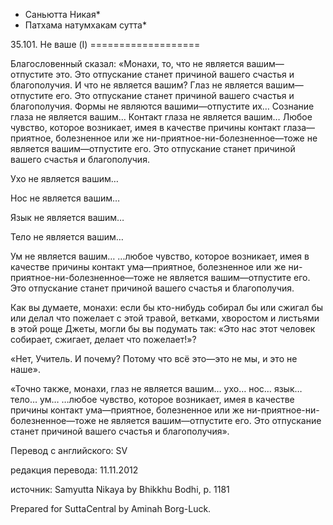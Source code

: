 * Саньютта Никая*
* Патхама натумхакам сутта*

35\.101\. Не ваше \(I\)
\=\=\=\=\=\=\=\=\=\=\=\=\=\=\=\=\=\=\=

Благословенный сказал: «Монахи, то, что не является вашим—отпустите это\. Это отпускание станет причиной вашего счастья и благополучия\. И что не является вашим? Глаз не является вашим—отпустите его\. Это отпускание станет причиной вашего счастья и благополучия\. Формы не являются вашими—отпустите их… Сознание глаза не является вашим… Контакт глаза не является вашим… Любое чувство, которое возникает, имея в качестве причины контакт глаза—приятное, болезненное или же ни\-приятное\-ни\-болезненное—тоже не является вашим—отпустите его\. Это отпускание станет причиной вашего счастья и благополучия\.

Ухо не является вашим…

Нос не является вашим…

Язык не является вашим…

Тело не является вашим…

Ум не является вашим… …любое чувство, которое возникает, имея в качестве причины контакт ума—приятное, болезненное или же ни\-приятное\-ни\-болезненное—тоже не является вашим—отпустите его\. Это отпускание станет причиной вашего счастья и благополучия\.

Как вы думаете, монахи: если бы кто\-нибудь собирал бы или сжигал бы или делал что пожелает с этой травой, ветками, хворостом и листьями в этой роще Джеты, могли бы вы подумать так: «Это нас этот человек собирает, сжигает, делает что пожелает\!»?

«Нет, Учитель\. И почему? Потому что всё это—это не мы, и это не наше»\.

«Точно также, монахи, глаз не является вашим… ухо… нос… язык… тело… ум… …любое чувство, которое возникает, имея в качестве причины контакт ума—приятное, болезненное или же ни\-приятное\-ни\-болезненное—тоже не является вашим—отпустите его\. Это отпускание станет причиной вашего счастья и благополучия»\.

Перевод с английского: SV

редакция перевода: 11\.11\.2012

источник: Samyutta Nikaya by Bhikkhu Bodhi, p\. 1181

Prepared for SuttaCentral by Aminah Borg\-Luck\.